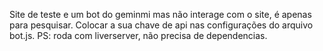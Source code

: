 Site de teste e um bot do geminmi mas não interage com o site, é apenas para pesquisar. Colocar a sua chave de api nas configurações do arquivo bot.js. PS: roda com liverserver, não precisa de dependencias.
